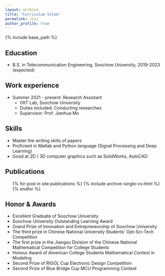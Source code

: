 ```yaml
---
layout: archive
title: "Curriculum Vitae"
permalink: /cv/
author_profile: true
---
```


{% include base_path %}

Education
-----
* B.S. in Telecommunication Engineering, Soochow University, 2019-2023 (expected)

Work experience
-----
* Summer 2021 - present: Research Assistant
  * OIIT Lab, Soochow University
  * Duties included: Conducting researches
  * Supervisor: Prof. Jianhua Mo
  
Skills
-----
* Master the writing skills of papers
* Proficient in Matlab and Python language (Signal Processing and Deep Learning)
* Good at 2D / 3D computer graphics such as SolidWorks, AutoCAD

Publications
-----
  <ul>{% for post in site.publications %}
    {% include archive-single-cv.html %}
  {% endfor %}</ul>

Honor & Awards
-----
* Excellent Graduate of Soochow University
* Soochow University Outstanding Learning Award
* Grand Prize of Innovation and Entrepreneurship of Soochow University
* The third prize in Chinese National University Students’ Opt-Sci-Tech Competition
* The first prize in the Jiangsu Division of the Chinese National Mathematical Competition for College Students
* Honour Award of American College Students Mathematical Contest in Modeling
* Second Prize of RIGOL Cup Electronic Design Competition
* Second Prize of Blue Bridge Cup MCU Programming Contest

